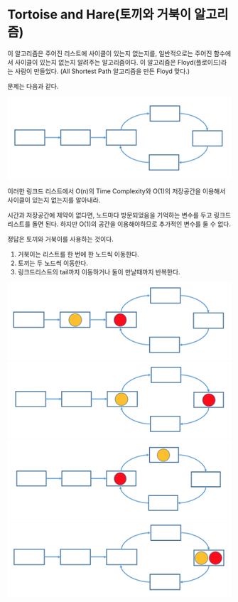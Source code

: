 # Tortoise and Hare(토끼와 거북이 알고리즘)

이 알고리즘은 주어진 리스트에 사이클이 있는지 없는지를, 일반적으로는 주어진 함수에서 사이클이 있는지 없는지 알려주는 알고리즘이다. 이 알고리즘은 Floyd(플로이드)라는 사람이 만들었다. (All Shortest Path 알고리즘을 만든 Floyd 맞다.)

문제는 다음과 같다.

![image1](/image/tortoise-and-hare.png)

이러한 링크드 리스트에서 O(n)의 Time Complexity와 O(1)의 저장공간을 이용해서 사이클이 있는지 없는지를 알아내라.

시간과 저장공간에 제약이 없다면, 노드마다 방문되었음을 기억하는 변수를 두고 링크드 리스트를 돌면 된다. 하지만 O(1)의 공간을 이용해야하므로 추가적인 변수를 둘 수 없다.

정답은 토끼와 거북이를 사용하는 것이다.

1. 거북이는 리스트를 한 번에 한 노드씩 이동한다.
2. 토끼는 두 노드씩 이동한다.
3. 링크드리스트의 tail까지 이동하거나 둘이 만날때까지 반복한다.

![step1](/image/th-step1.png)  
![step2](/image/th-step2.png)  
![step3](/image/th-step3.png)  
![step4](/image/th-step4.png)  
